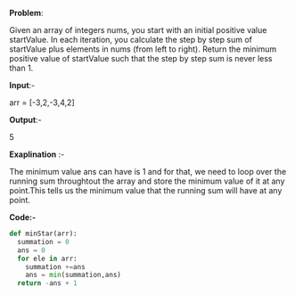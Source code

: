 **Problem**:

  Given an array of integers nums, you start with an initial positive value startValue.
  In each iteration, you calculate the step by step sum of startValue plus elements in nums (from left to right).
  Return the minimum positive value of startValue such that the step by step sum is never less than 1.

**Input**:-

arr = [-3,2,-3,4,2]

**Output**:- 

5

**Exaplination** :-

The minimum value ans can have is 1 and for that, we need to loop over the running sum throughtout the array and
store the minimum value of it at any point.This tells us the minimum value that the running sum will have at any point.

**Code:-**

```python
def minStar(arr):
  summation = 0
  ans = 0
  for ele in arr:
    summation +=ans
    ans = min(summation,ans)
  return -ans + 1 
```
